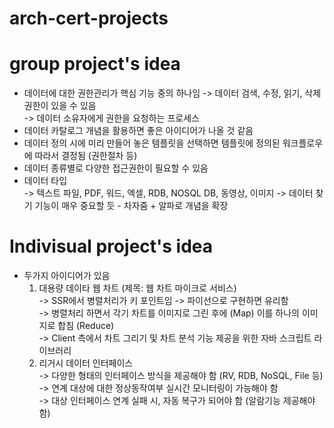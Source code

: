 # arch-cert-projects

# group project's idea
- 데이터에 대한 권한관리가 핵심 기능 중의 하나임 
  -> 데이터 검색, 수정, 읽기, 삭제 권한이 있을 수 있음  
  -> 데이터 소유자에게 권한을 요청하는 프로세스 
- 데이터 카탈로그 개념을 활용하면 좋은 아이디어가 나올 것 같음 
- 데이터 정의 시에 미리 만들어 놓은 템플릿을 선택하면 템플릿에 정의된 워크플로우에 따라서 결정됨 (권한절차 등)  
- 데이터 종류별로 다양한 접근권한이 필요할 수 있음  
- 데이터 타입  
  -> 텍스트 파일, PDF, 워드, 엑셀, RDB, NOSQL DB, 동영상, 이미지
  -> 데이터 찾기 기능이 매우 중요할 듯 - 차자줌 + 알파로 개념을 확장
  
  
# Indivisual project's idea
- 두가지 아이디어가 있음  
  1) 대용량 데이타 웹 차트 (제목: 웹 차트 마이크로 서비스)  
     -> SSR에서 병렬처리가 키 포인트임
     -> 파이선으로 구현하면 유리함  
     -> 병렬처리 하면서 각기 차트를 이미지로 그린 후에 (Map) 이를 하나의 이미지로 합침 (Reduce)  
     -> Client 측에서 차트 그리기 및 차트 분석 기능 제공을 위한 자바 스크립트 라이브러리
  3) 리거시 데이터 인터페이스  
     -> 다양한 형태의 인터페이스 방식을 제공해야 함 (RV, RDB, NoSQL, File 등)
     -> 연계 대상에 대한 정상동작여부 실시간 모니터링이 가능해야 함  
     -> 대상 인터페이스 연계 실패 시, 자동 복구가 되어야 함 (알람기능 제공해야 함)  
